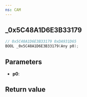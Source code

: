 ```yaml
---
ns: CAM
---
```

## _0x5C48A1D6E3B33179

```c
// 0x5C48A1D6E3B33179 0xDA931D65
BOOL _0x5C48A1D6E3B33179(Any p0);
```


## Parameters
* **p0**: 

## Return value
